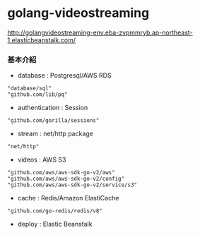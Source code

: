 # golang-videostreaming


http://golangvideostreaming-env.eba-zvpmmryb.ap-northeast-1.elasticbeanstalk.com/


### 基本介紹


* database : Postgresql/AWS RDS
```
"database/sql"
"github.com/lib/pq"
```
* authentication : Session
```
"github.com/gorilla/sessions"
```
* stream : net/http package
```
"net/http"
```
* videos : AWS S3
```
"github.com/aws/aws-sdk-go-v2/aws"
"github.com/aws/aws-sdk-go-v2/config"
"github.com/aws/aws-sdk-go-v2/service/s3"
```
* cache : Redis/Amazon ElastiCache
```
"github.com/go-redis/redis/v8"
```
* deploy : Elastic Beanstalk
